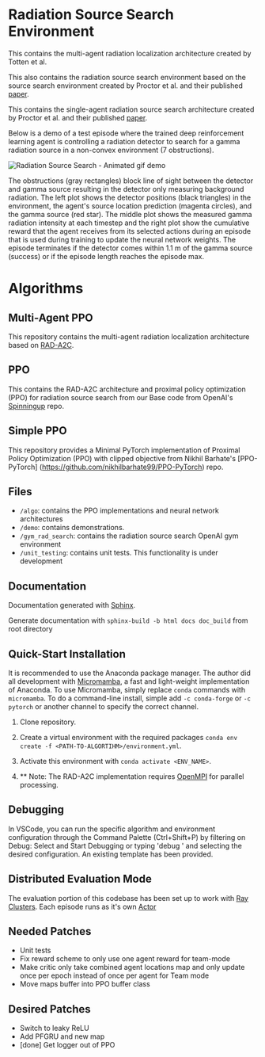 # Radiation Source Search Environment

This contains the multi-agent radiation localization architecture created by Totten et al.

This also contains the radiation source search environment based on the source search environment created by Proctor et al. and their published [paper](https://www.mdpi.com/2673-4362/2/4/29).

This contains the single-agent radiation source search architecture created by Proctor et al. and their published [paper](https://www.mdpi.com/2673-4362/2/4/29).

Below is a demo of a test episode where the trained deep reinforcement learning agent is controlling a radiation detector to search for a gamma radiation source in a non-convex environment (7 obstructions).

![Radiation Source Search - Animated gif demo](demo/demo.gif)

The obstructions (gray rectangles) block line of sight between the detector and gamma source resulting in the detector only measuring background radiation. The left plot shows the detector positions (black triangles) in the environment, the agent's source location prediction (magenta circles), and the gamma source (red star). The middle plot shows the measured gamma radiation intensity at each timestep and the right plot show the cumulative reward that the agent receives from its selected actions during an episode that is used during training to update the neural network weights. The episode terminates if the detector comes within 1.1 m of the gamma source (success) or if the episode length reaches the episode max.

# Algorithms

## Multi-Agent PPO

This repository contains the multi-agent radiation localization architecture based on [RAD-A2C](https://github.com/peproctor/radiation_ppo).

## PPO

This contains the RAD-A2C architecture and proximal policy optimization (PPO) for radiation source search from our Base code from OpenAI's [Spinningup](https://github.com/openai/spinningup) repo.

## Simple PPO

This repository provides a Minimal PyTorch implementation of Proximal Policy Optimization (PPO) with clipped objective from Nikhil Barhate's [PPO-PyTorch] (https://github.com/nikhilbarhate99/PPO-PyTorch) repo.

## Files

- `/algo`: contains the PPO implementations and neural network architectures
- `/demo`: contains demonstrations.
- `/gym_rad_search`: contains the radiation source search OpenAI gym environment
- `/unit_testing`: contains unit tests. This functionality is under development

## Documentation

Documentation generated with [Sphinx](https://www.sphinx-doc.org/en/master/usage/quickstart.html).

Generate documentation with `sphinx-build -b html docs doc_build` from root directory

## Quick-Start Installation

It is recommended to use the Anaconda package manager. The author did all development with [Micromamba](https://mamba.readthedocs.io/en/latest/installation.html), a fast and light-weight implementation of Anaconda. To use Micromamba, simply replace `conda` commands with `micromamba`. To do a command-line install, simple add `-c conda-forge` or `-c pytorch` or another channel to specify the correct channel.

1. Clone repository.

2. Create a virtual environment with the required packages `conda env create -f <PATH-TO-ALGORTIHM>/environment.yml`.

3. Activate this environment with `conda activate <ENV_NAME>`.

4. \*\* Note: The RAD-A2C implementation requires [OpenMPI](https://www.open-mpi.org/software/ompi/v4.1/) for parallel processing.

## Debugging

In VSCode, you can run the specific algorithm and environment configuration through the Command Palette (Ctrl+Shift+P) by filtering on Debug: Select and Start Debugging or typing 'debug ' and selecting the desired configuration. An existing template has been provided.

## Distributed Evaluation Mode

The evaluation portion of this codebase has been set up to work with [Ray Clusters](https://docs.ray.io/en/latest/cluster/getting-started.html). Each episode runs as it's own [Actor](https://docs.ray.io/en/latest/ray-core/actors.html)

## Needed Patches

- Unit tests
- Fix reward scheme to only use one agent reward for team-mode 
- Make critic only take combined agent locations map and only update once per epoch instead of once per agent for Team mode
- Move maps buffer into PPO buffer class

## Desired Patches

- Switch to leaky ReLU
- Add PFGRU and new map
- [done] Get logger out of PPO